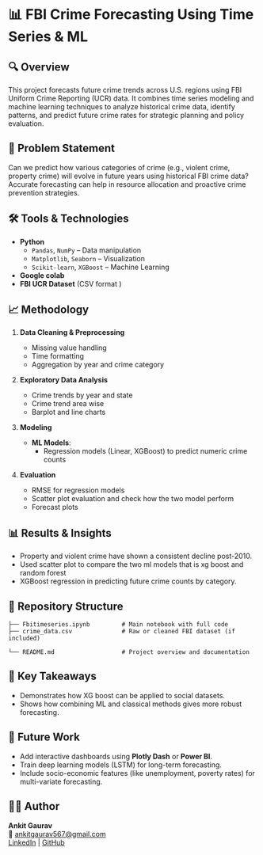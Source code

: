 ﻿
# 📊 FBI Crime Forecasting Using Time Series & ML

## 🔍 Overview
This project forecasts future crime trends across U.S. regions using FBI Uniform Crime Reporting (UCR) data. It combines time series modeling and machine learning techniques to analyze historical crime data, identify patterns, and predict future crime rates for strategic planning and policy evaluation.

## 🧠 Problem Statement
Can we predict how various categories of crime (e.g., violent crime, property crime) will evolve in future years using historical FBI crime data? Accurate forecasting can help in resource allocation and proactive crime prevention strategies.

## 🛠️ Tools & Technologies
- **Python**
  - `Pandas`, `NumPy` – Data manipulation
  - `Matplotlib`, `Seaborn` – Visualization
  - `Scikit-learn`, `XGBoost` – Machine Learning
- **Google colab**
- **FBI UCR Dataset** (CSV format )

## 📈 Methodology
1. **Data Cleaning & Preprocessing**
   - Missing value handling
   - Time formatting
   - Aggregation by year and crime category

2. **Exploratory Data Analysis**
   - Crime trends by year and state
   - Crime trend area wise
   - Barplot and line charts

3. **Modeling**
   - **ML Models**:
     - Regression models (Linear, XGBoost) to predict numeric crime counts

4. **Evaluation**
   - RMSE for regression models
   - Scatter plot evaluation and check how the two model perform
   - Forecast plots 

## 📊 Results & Insights
- Property and violent crime have shown a consistent decline post-2010.
- Used scatter plot to compare the two ml models that is xg boost and random forest
- XGBoost regression  in predicting future crime counts by category.

## 📂 Repository Structure
```
├── Fbitimeseries.ipynb         # Main notebook with full code
├── crime_data.csv              # Raw or cleaned FBI dataset (if included)

└── README.md                   # Project overview and documentation
```

## 📌 Key Takeaways
- Demonstrates how XG boost  can be applied to social datasets.
- Shows how combining ML and classical methods gives more robust forecasting.

## 🚀 Future Work
- Add interactive dashboards using **Plotly Dash** or **Power BI**.
- Train deep learning models (LSTM) for long-term forecasting.
- Include socio-economic features (like unemployment, poverty rates) for multi-variate forecasting.

## 👨‍💻 Author
**Ankit Gaurav**  
📧 ankitgaurav567@gmail.com  
[LinkedIn](https://linkedin.com/in/ankit-gaurav-18a041165) | [GitHub](https://github.com/ankitgaurav567)

